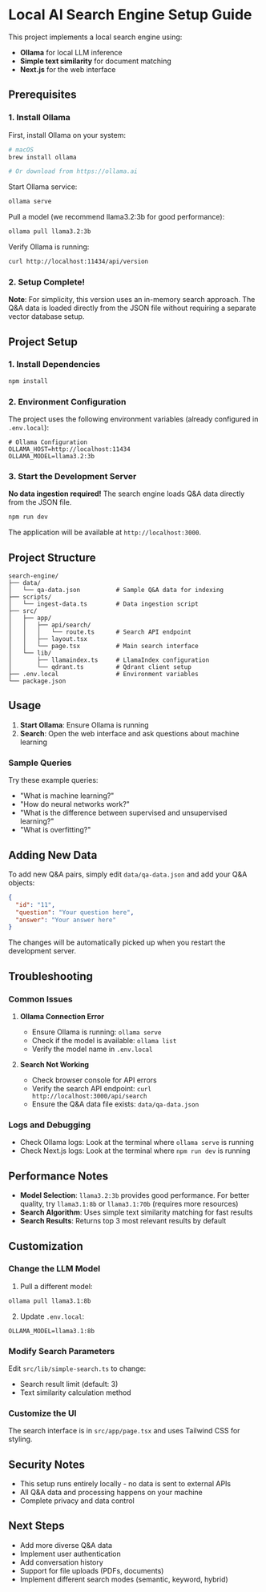 # Local AI Search Engine Setup Guide

This project implements a local search engine using:
- **Ollama** for local LLM inference
- **Simple text similarity** for document matching
- **Next.js** for the web interface

## Prerequisites

### 1. Install Ollama

First, install Ollama on your system:

```bash
# macOS
brew install ollama

# Or download from https://ollama.ai
```

Start Ollama service:
```bash
ollama serve
```

Pull a model (we recommend llama3.2:3b for good performance):
```bash
ollama pull llama3.2:3b
```

Verify Ollama is running:
```bash
curl http://localhost:11434/api/version
```

### 2. Setup Complete!

**Note**: For simplicity, this version uses an in-memory search approach. The Q&A data is loaded directly from the JSON file without requiring a separate vector database setup.

## Project Setup

### 1. Install Dependencies

```bash
npm install
```

### 2. Environment Configuration

The project uses the following environment variables (already configured in `.env.local`):

```env
# Ollama Configuration
OLLAMA_HOST=http://localhost:11434
OLLAMA_MODEL=llama3.2:3b
```

### 3. Start the Development Server

**No data ingestion required!** The search engine loads Q&A data directly from the JSON file.

```bash
npm run dev
```

The application will be available at `http://localhost:3000`.

## Project Structure

```
search-engine/
├── data/
│   └── qa-data.json          # Sample Q&A data for indexing
├── scripts/
│   └── ingest-data.ts        # Data ingestion script
├── src/
│   ├── app/
│   │   ├── api/search/
│   │   │   └── route.ts      # Search API endpoint
│   │   ├── layout.tsx
│   │   └── page.tsx          # Main search interface
│   └── lib/
│       ├── llamaindex.ts     # LlamaIndex configuration
│       └── qdrant.ts         # Qdrant client setup
├── .env.local                # Environment variables
└── package.json
```

## Usage

1. **Start Ollama**: Ensure Ollama is running
2. **Search**: Open the web interface and ask questions about machine learning

### Sample Queries

Try these example queries:
- "What is machine learning?"
- "How do neural networks work?"
- "What is the difference between supervised and unsupervised learning?"
- "What is overfitting?"

## Adding New Data

To add new Q&A pairs, simply edit `data/qa-data.json` and add your Q&A objects:
```json
{
  "id": "11",
  "question": "Your question here",
  "answer": "Your answer here"
}
```

The changes will be automatically picked up when you restart the development server.

## Troubleshooting

### Common Issues

1. **Ollama Connection Error**
   - Ensure Ollama is running: `ollama serve`
   - Check if the model is available: `ollama list`
   - Verify the model name in `.env.local`

2. **Search Not Working**
   - Check browser console for API errors
   - Verify the search API endpoint: `curl http://localhost:3000/api/search`
   - Ensure the Q&A data file exists: `data/qa-data.json`

### Logs and Debugging

- Check Ollama logs: Look at the terminal where `ollama serve` is running
- Check Next.js logs: Look at the terminal where `npm run dev` is running

## Performance Notes

- **Model Selection**: `llama3.2:3b` provides good performance. For better quality, try `llama3.1:8b` or `llama3.1:70b` (requires more resources)
- **Search Algorithm**: Uses simple text similarity matching for fast results
- **Search Results**: Returns top 3 most relevant results by default

## Customization

### Change the LLM Model

1. Pull a different model:
```bash
ollama pull llama3.1:8b
```

2. Update `.env.local`:
```env
OLLAMA_MODEL=llama3.1:8b
```

### Modify Search Parameters

Edit `src/lib/simple-search.ts` to change:
- Search result limit (default: 3)
- Text similarity calculation method

### Customize the UI

The search interface is in `src/app/page.tsx` and uses Tailwind CSS for styling.

## Security Notes

- This setup runs entirely locally - no data is sent to external APIs
- All Q&A data and processing happens on your machine
- Complete privacy and data control

## Next Steps

- Add more diverse Q&A data
- Implement user authentication
- Add conversation history
- Support for file uploads (PDFs, documents)
- Implement different search modes (semantic, keyword, hybrid)